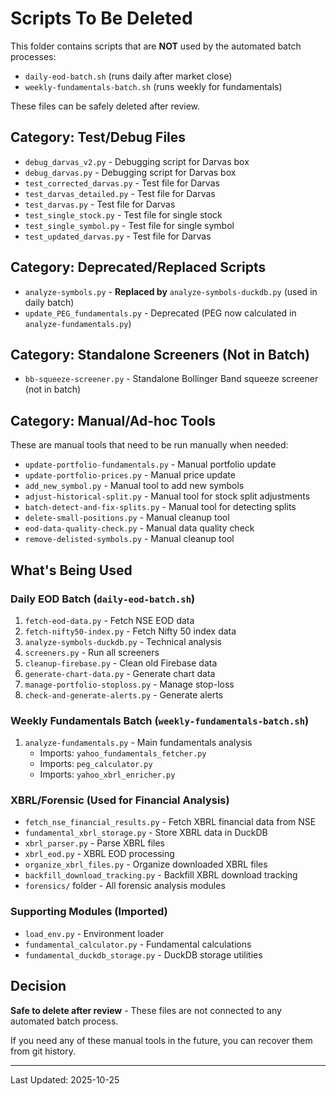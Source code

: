# Scripts To Be Deleted

This folder contains scripts that are **NOT** used by the automated batch processes:
- `daily-eod-batch.sh` (runs daily after market close)
- `weekly-fundamentals-batch.sh` (runs weekly for fundamentals)

These files can be safely deleted after review.

## Category: Test/Debug Files

- `debug_darvas_v2.py` - Debugging script for Darvas box
- `debug_darvas.py` - Debugging script for Darvas box
- `test_corrected_darvas.py` - Test file for Darvas
- `test_darvas_detailed.py` - Test file for Darvas
- `test_darvas.py` - Test file for Darvas
- `test_single_stock.py` - Test file for single stock
- `test_single_symbol.py` - Test file for single symbol
- `test_updated_darvas.py` - Test file for Darvas

## Category: Deprecated/Replaced Scripts

- `analyze-symbols.py` - **Replaced by** `analyze-symbols-duckdb.py` (used in daily batch)
- `update_PEG_fundamentals.py` - Deprecated (PEG now calculated in `analyze-fundamentals.py`)

## Category: Standalone Screeners (Not in Batch)

- `bb-squeeze-screener.py` - Standalone Bollinger Band squeeze screener (not in batch)

## Category: Manual/Ad-hoc Tools

These are manual tools that need to be run manually when needed:

- `update-portfolio-fundamentals.py` - Manual portfolio update
- `update-portfolio-prices.py` - Manual price update
- `add_new_symbol.py` - Manual tool to add new symbols
- `adjust-historical-split.py` - Manual tool for stock split adjustments
- `batch-detect-and-fix-splits.py` - Manual tool for detecting splits
- `delete-small-positions.py` - Manual cleanup tool
- `eod-data-quality-check.py` - Manual data quality check
- `remove-delisted-symbols.py` - Manual cleanup tool

## What's Being Used

### Daily EOD Batch (`daily-eod-batch.sh`)
1. `fetch-eod-data.py` - Fetch NSE EOD data
2. `fetch-nifty50-index.py` - Fetch Nifty 50 index data
3. `analyze-symbols-duckdb.py` - Technical analysis
4. `screeners.py` - Run all screeners
5. `cleanup-firebase.py` - Clean old Firebase data
6. `generate-chart-data.py` - Generate chart data
7. `manage-portfolio-stoploss.py` - Manage stop-loss
8. `check-and-generate-alerts.py` - Generate alerts

### Weekly Fundamentals Batch (`weekly-fundamentals-batch.sh`)
1. `analyze-fundamentals.py` - Main fundamentals analysis
   - Imports: `yahoo_fundamentals_fetcher.py`
   - Imports: `peg_calculator.py`
   - Imports: `yahoo_xbrl_enricher.py`

### XBRL/Forensic (Used for Financial Analysis)
- `fetch_nse_financial_results.py` - Fetch XBRL financial data from NSE
- `fundamental_xbrl_storage.py` - Store XBRL data in DuckDB
- `xbrl_parser.py` - Parse XBRL files
- `xbrl_eod.py` - XBRL EOD processing
- `organize_xbrl_files.py` - Organize downloaded XBRL files
- `backfill_download_tracking.py` - Backfill XBRL download tracking
- `forensics/` folder - All forensic analysis modules

### Supporting Modules (Imported)
- `load_env.py` - Environment loader
- `fundamental_calculator.py` - Fundamental calculations
- `fundamental_duckdb_storage.py` - DuckDB storage utilities

## Decision

**Safe to delete after review** - These files are not connected to any automated batch process.

If you need any of these manual tools in the future, you can recover them from git history.

---

Last Updated: 2025-10-25
